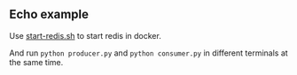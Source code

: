 ## Echo example

Use [start-redis.sh](../../dev/start-redis.sh) to start redis in docker.

And run `python producer.py` and `python consumer.py` in different terminals at the same time.

